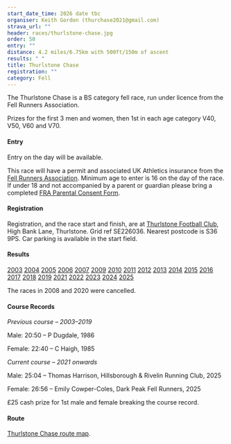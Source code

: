 ```yaml
---
start_date_time: 2026 date tbc
organiser: Keith Gordon (thurchase2021@gmail.com)
strava_url: ""
header: races/thurlstone-chase.jpg
order: 50
entry: ""
distance: 4.2 miles/6.75km with 500ft/150m of ascent
results: " "
title: Thurlstone Chase
registration: ""
category: Fell
---
```

The Thurlstone Chase is a BS category fell race, run under licence from the Fell Runners Association.

Prizes for the first 3 men and women, then 1st in each age category V40, V50, V60 and V70.

#### Entry

Entry on the day will be available.

This race will have a permit and associated UK Athletics insurance from the [Fell Runners Association](https://www.fellrunner.org.uk/fra/for-organisers). Minimum age to enter is 16 on the day of the race. If under 18 and not accompanied by a parent or guardian please bring a completed [FRA Parental Consent Form](https://files.fellrunner.org.uk/documents/2024/fra-parental-consent-process-form-2024.pdf).

#### Registration

Registration, and the race start and finish, are at [Thurlstone Football Club](https://www.google.co.uk/maps/place/THURLSTONE+FOOTBALL+CLUB/@53.5280495,-1.6571955,16.25z/data=!4m5!3m4!1s0x487bd7dfc2a74a0d:0x5788c72b004d0bcb!8m2!3d53.528038!4d-1.6591823), High Bank Lane, Thurlstone. Grid ref SE226036. Nearest postcode is S36 9PS. Car parking is available in the start field.

#### Results

[2003](https://pfrac.co.uk/static/results/thurlstone-chase/thurlstone-chase-2003-results.pdf)
[2004](https://pfrac.co.uk/static/results/thurlstone-chase/thurlstone-chase-2004-results.pdf)
[2005](https://pfrac.co.uk/static/results/thurlstone-chase/thurlstone-chase-2005-results.pdf)
[2006](https://pfrac.co.uk/static/results/thurlstone-chase/thurlstone-chase-2006-results.pdf)
[2007](https://pfrac.co.uk/static/results/thurlstone-chase/thurlstone-chase-2007-results.pdf)
[2009](https://pfrac.co.uk/static/results/thurlstone-chase/thurlstone-chase-2009-results.pdf)
[2010](https://pfrac.co.uk/static/results/thurlstone-chase/thurlstone-chase-2010-results.pdf)
[2011](https://pfrac.co.uk/static/results/thurlstone-chase/thurlstone-chase-2011-results.pdf)
[2012](https://pfrac.co.uk/static/results/thurlstone-chase/thurlstone-chase-2012-results.pdf)
[2013](https://pfrac.co.uk/static/results/thurlstone-chase/thurlstone-chase-2013-results.pdf)
[2014](https://pfrac.co.uk/static/results/thurlstone-chase/thurlstone-chase-2014-results.pdf)
[2015](https://pfrac.co.uk/static/results/thurlstone-chase/thurlstone-chase-2015-results.pdf)
[2016](https://pfrac.co.uk/static/results/thurlstone-chase/thurlstone-chase-2016-results.pdf)
[2017](https://pfrac.co.uk/static/results/thurlstone-chase/thurlstone-chase-2017-results.pdf)
[2018](https://pfrac.co.uk/static/results/thurlstone-chase/thurlstone-chase-2018-results.pdf)
[2019](https://pfrac.co.uk/static/results/thurlstone-chase/thurlstone-chase-2019-results.pdf)
[2021](https://pfrac.co.uk/static/results/thurlstone-chase/thurlstone-chase-2021-results.pdf)
[2022](https://pfrac.co.uk/static/results/thurlstone-chase/thurlstone-chase-2022-results.pdf)
[2023](https://pfrac.co.uk/static/results/thurlstone-chase/thurlstone-chase-2023-results.pdf)
[2024](https://pfrac.co.uk/static/results/thurlstone-chase/thurlstone-chase-2024-results.pdf)
[2025](https://pfrac.co.uk/static/results/thurlstone-chase/thurlstone-chase-2025-results.pdf)

The races in 2008 and 2020 were cancelled.

#### Course Records

*Previous course &ndash; 2003&ndash;2019*

Male: 20:50 &ndash; P Dugdale, 1986

Female: 22:40 &ndash; C Haigh, 1985

*Current course &ndash; 2021 onwards*

Male: 25:04 &ndash; Thomas Harrison, Hillsborough & Rivelin Running Club, 2025

Female: 26:56 &ndash; Emily Cowper-Coles, Dark Peak Fell Runners, 2025

£25 cash prize for 1st male and female breaking the course record.

#### Route

[Thurlstone Chase route map](https://pfrac.co.uk/static/images/maps/thurlstone-chase.png).